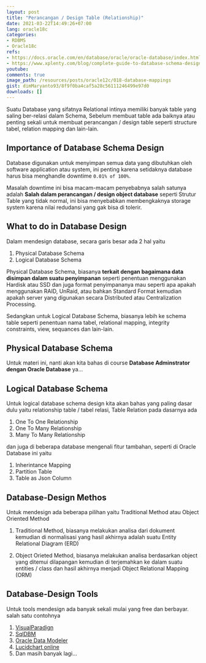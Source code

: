 ```yaml
---
layout: post
title: "Perancangan / Design Table (Relationship)"
date: 2021-03-22T14:49:26+07:00
lang: oracle18c
categories:
- RDBMS
- Oracle18c
refs: 
- https://docs.oracle.com/en/database/oracle/oracle-database/index.html
- https://www.xplenty.com/blog/complete-guide-to-database-schema-design-guide/
youtube: 
comments: true
image_path: /resources/posts/oracle12c/018-database-mappings
gist: dimMaryanto93/8f9f0ba4caf5a28c56111246499e97d0
downloads: []
---
```


Suatu Database yang sifatnya Relational intinya memiliki banyak table yang saling ber-relasi dalam Schema, Sebelum membuat table ada baiknya atau penting sekali untuk membuat perancangan / design table seperti structure tabel, relation mapping dan lain-lain.

## Importance of Database Schema Design

Database digunakan untuk menyimpan semua data yang dibutuhkan oleh software application atau system, ini penting karena setidaknya database harus bisa menghandle downtime `0.01% of 100%`. 

Masalah downtime ini bisa macam-macam penyebabnya salah satunya adalah **Salah dalam perancangan / design object database** seperti Strutur Table yang tidak normal, ini bisa menyebabkan membengkaknya storage system karena nilai redudansi yang gak bisa di tolerir. 

## What to do in Database Design

Dalam mendesign database, secara garis besar ada 2 hal yaitu

1. Physical Database Schema
2. Logical Database Schema

Physical Database Schema, biasanya **terkait dengan bagaimana data disimpan dalam suatu penyimpanan** seperti penentuan menggunakan Hardisk atau SSD dan juga format penyimpananya mau seperti apa apakah menggunakan RAID, UnRaid, atau bahkan Standard Format kemudian apakah server yang digunakan secara Distributed atau Centralization Processing.

Sedangkan untuk Logical Database Schema, biasanya lebih ke schema table seperti penentuan nama tabel, relational mapping, integrity constraints, view, sequances dan lain-lain.

## Physical Database Schema

Untuk materi ini, nanti akan kita bahas di course **Database Adminstrator dengan Oracle Database** ya...

## Logical Database Schema

Untuk logical database schema design kita akan bahas yang paling dasar dulu yaitu relationship table / tabel relasi, Table Relation pada dasarnya ada 

1. One To One Relationship
2. One To Many Relationship
3. Many To Many Relationship

dan juga di beberapa database mengenali fitur tambahan, seperti di Oracle Database ini yaitu

1. Inherintance Mapping
2. Partition Table
3. Table as Json Column

## Database-Design Methos

Untuk mendesign ada beberapa pilihan yaitu Traditional Method atau Object Oriented Method

1. Traditional Method, biasanya melakukan analisa dari dokument kemudian di normalisasi yang hasil akhirnya adalah suatu Entity Relational Diagram (ERD)

2. Object Orieted Method, biasanya melakukan analisa berdasarkan object yang ditemui dilapangan kemudian di terjemahkan ke dalam suatu entities / class dan hasil akhirnya menjadi Object Relational Mapping (ORM)

## Database-Design Tools

Untuk tools mendesign ada banyak sekali mulai yang free dan berbayar. salah satu contohnya

1. [VisualParadign](https://www.visual-paradigm.com/)
2. [SqlDBM](https://sqldbm.com/Home/)
3. [Oracle Data Modeler](https://www.oracle.com/database/technologies/appdev/datamodeler.html)
4. [Lucidchart online](https://www.lucidchart.com/pages/er-diagrams)
5. Dan masih banyak lagi...